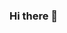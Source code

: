 ### Hi there 👋

<!--
**Timoon3k/Timoon3k** is a ✨ _special_ ✨ repository because its `README.md` (this file) appears on your GitHub profile.

Here are some ideas to get you started:

- 🔭 I’m currently working on ... Portfolio
- 🌱 I’m currently learning ... React
- 👯 I’m looking to collaborate on ... Related to Front-end Developer
- 🤔 I’m looking for help with ... Front-end
- 💬 Ask me about ... Anything
- 📫 How to reach me: ... My Website
- ⚡ Fun fact: ... I am half Finish 
-->
